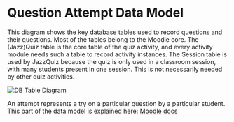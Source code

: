 # Question Attempt Data Model

This diagram shows the key database tables used to record questions and their questions. Most of the tables belong to the Moodle core. The (Jazz)Quiz table is the core table of the quiz activity, and every activity module needs such a table to record activity instances. The Session table is used by JazzQuiz because the quiz is only used in a classroom session, with many students present in one session. This is not necessarily needed by other quiz activities.



![DB Table Diagram](http://confluence.uials.no:8090/rest/gliffy/1.0/embeddedDiagrams/25bfcec4-16fd-4943-8b24-acd67a94ddef.png)

An attempt represents a try on a particular question by a particular student. This part of the data model is explained here:
[Moodle docs](https://docs.moodle.org/dev/Overview_of_the_Moodle_question_engine)

